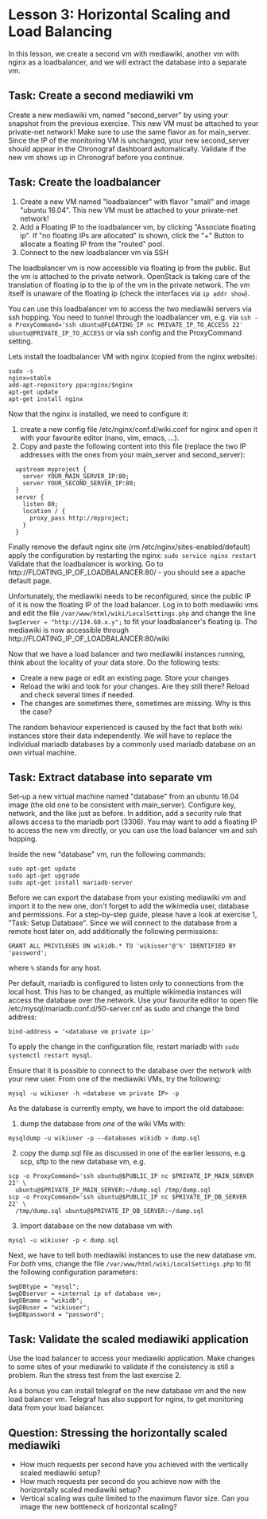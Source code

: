 # Lesson 3: Horizontal Scaling and Load Balancing

In this lesson, we create a second vm with mediawiki, another vm with nginx as a loadbalancer,
and we will extract the database into a separate vm. 

## Task: Create a second mediawiki vm
Create a new mediawiki vm, named "second_server" by using your snapshot from the previous exercise. 
This new VM must be attached to your private-net network! Make sure to use the same flavor as for main_server.
Since the IP of the monitoring VM is unchanged, your new second_server should appear in the Chronograf dashboard automatically.
Validate if the new vm shows up in Chronograf before you continue.

## Task: Create the loadbalancer
1. Create a new VM named "loadbalancer" with flavor "small" and image "ubuntu 16.04". This new VM must be attached to your private-net network!
2. Add a Floating IP to the loadbalancer vm, by clicking "Associate floating ip". If "no floating IPs are allocated"  is shown, click the "+" Button to allocate a floating IP from the "routed" pool.
3. Connect to the new loadbalancer vm via SSH

The loadbalancer vm is now accessible via floating ip from the public. But the vm is attached to the private network. OpenStack is taking care of the translation of floating ip to the ip of the vm in the private network. The vm itself is unaware of the floating ip (check the interfaces via `ip addr show`).

You can use this loadbalancer vm to access the two mediawiki servers via ssh hopping. You need to tunnel through the loadbalancer vm, e.g. via
`ssh -o ProxyCommand='ssh ubuntu@FLOATING_IP nc PRIVATE_IP_TO_ACCESS 22' ubuntu@PRIVATE_IP_TO_ACCESS` or via ssh config and the ProxyCommand setting.

Lets install the loadbalancer VM with nginx (copied from the nginx website):

```
sudo -s
nginx=stable
add-apt-repository ppa:nginx/$nginx
apt-get update
apt-get install nginx
```

Now that the nginx is installed, we need to configure it:

1. create a new config file /etc/nginx/conf.d/wiki.conf for nginx and open it with your favourite editor (nano, vim, emacs, ...).
2. Copy and paste the following content into this file (replace the two IP addresses with the ones from your main_server and second_server):

```
  upstream myproject {
    server YOUR_MAIN_SERVER_IP:80;
    server YOUR_SECOND_SERVER_IP:80;
  }
  server {
    listen 80;
    location / {
      proxy_pass http://myproject;
    }
  }
```  

Finally remove the default nginx site (rm /etc/nginx/sites-enabled/default) apply the configuration by restarting the nginx: `sudo service nginx restart`
Validate that the loadbalancer is working. Go to http://FLOATING_IP_OF_LOADBALANCER:80/ - you should see a apache default page.

Unfortunately, the mediawiki needs to be reconfigured, since the public IP of it is now the floating IP of the load balancer. 
Log in to both mediawiki vms and edit the file `/var/www/html/wiki/LocalSettings.php` and change the line `$wgServer = "http://134.60.x.y";` 
to fit your loadbalancer's floating ip.
The mediawiki is now accessible through http://FLOATING_IP_OF_LOADBALANCER:80/wiki

Now that we have a load balancer and two mediawiki instances running, think about the locality of your data store. Do the following tests:

 - Create a new page or edit an existing page. Store your changes
 - Reload the wiki and look for your changes. Are they still there? Reload and check several times if needed.
 - The changes are sometimes there, sometimes are missing. Why is this the case?

The random behaviour experienced is caused by the fact that both wiki instances store their data independently.
We will have to replace the individual mariadb databases by a commonly used mariadb database on an own virtual machine.

## Task: Extract database into separate vm
Set-up a new virtual machine named "database" from an ubuntu 16.04 image (the old one to be consistent with main_server). Configure key, network, and the like just as before.
In addition, add a security rule that allows access to the mariadb port (3306). 
You may want to add a floating IP to access the new vm directly, or you can use the load balancer vm and ssh hopping.

Inside the new "database" vm, run the following commands:

```
sudo apt-get update
sudo apt-get upgrade
sudo apt-get install mariadb-server
```

Before we can export the database from your existing mediawiki vm and import it to the new one, don't forget to add the wikimedia user, database and permissions.
For a step-by-step guide, please have a look at exercise 1, "Task: Setup Database". Since we will connect to the database from a remote host later on, add
additionally the following permissions: 
```
GRANT ALL PRIVILEGES ON wikidb.* TO 'wikiuser'@'%' IDENTIFIED BY 'password';
```
where `%` stands for any host.

Per default, mariadb is configured to listen only to connections from the local host. This has to be changed, as multiple
wikimedia instances will access the database over the network. 
Use your favourite editor to open file /etc/mysql/mariadb.conf.d/50-server.cnf as sudo and change the bind address:

```
bind-address = '<database vm private ip>'
```

To apply the change in the configuration file, restart mariadb with `sudo systemctl restart mysql`.

Ensure that it is possible to connect to the database over the network with your new user. From one of the mediawiki VMs, try the following:
```
mysql -u wikiuser -h <database vm private IP> -p
```

As the database is currently empty, we have to import the old database:

1. dump the database from *one* of the wiki VMs with:
```
mysqldump -u wikiuser -p --databases wikidb > dump.sql
```

2. copy the dump.sql file as discussed in one of the earlier lessons, e.g. scp, sftp to the new database vm, e.g.
```
scp -o ProxyCommand='ssh ubuntu@$PUBLIC_IP nc $PRIVATE_IP_MAIN_SERVER 22' \
  ubuntu@$PRIVATE_IP_MAIN_SERVER:~/dump.sql /tmp/dump.sql
scp -o ProxyCommand='ssh ubuntu@$PUBLIC_IP nc $PRIVATE_IP_DB_SERVER 22' \
  /tmp/dump.sql ubuntu@$PRIVATE_IP_DB_SERVER:~/dump.sql
```
3. Import database on the new database vm with 
```
mysql -u wikiuser -p < dump.sql
```

Next, we have to tell both mediawiki instances to use the new database vm. For *both* vms, change
the file `/var/www/html/wiki/LocalSettings.php` to fit the following configuration parameters:

```
$wgDBtype = "mysql";
$wgDBserver = <internal ip of database vm>;
$wgDBname = "wikidb";
$wgDBuser = "wikiuser";
$wgDBpassword = "password";
```

## Task: Validate the scaled mediawiki application

Use the load balancer to access your mediawiki application. Make changes to some sites of your mediawiki to validate if the
consistency is still a problem. Run the stress test from the last exercise 2. 

As a bonus you can install telegraf on the new database vm and the new load balancer vm. Telegraf has also support for nginx,
to get monitoring data from your load balancer.

## Question: Stressing the horizontally scaled mediawiki

- How much requests per second have you achieved with the vertically scaled mediawiki setup?
- How much requests per second do you achieve now with the horizontally scaled mediawiki setup?
- Vertical scaling was quite limited to the maximum flavor size. Can you image the new bottleneck of horizontal scaling?

